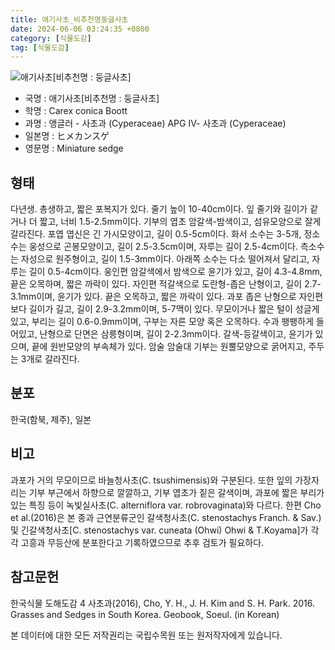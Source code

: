```yaml
---
title: 애기사초_비추천명둥글사초
date: 2024-06-06 03:24:35 +0800
category: [식물도감]
tag: [식물도감]
---
```




![애기사초[비추천명 : 둥글사초]](/fileUpload/plants/basic/Cyperaceae/Carex/4844/1_th2.JPG)
- 국명 : 애기사초[비추천명 : 둥글사초]
- 학명 : Carex conica Boott
- 과명 : 앵글러 - 사초과 (Cyperaceae) APG Ⅳ- 사초과 (Cyperaceae)
- 일본명 : ヒメカンスゲ
- 영문명 : Miniature sedge


## 형태
다년생. 총생하고, 짧은 포복지가 있다. 줄기 높이 10-40cm이다. 잎 줄기와 길이가 같거나 더 짧고, 너비 1.5-2.5mm이다. 기부의 엽초 암갈색-밤색이고, 섬유모양으로 잘게 갈라진다. 포엽 엽신은 긴 가시모양이고, 길이 0.5-5cm이다. 화서 소수는 3-5개, 정소수는 웅성으로 곤봉모양이고, 길이 2.5-3.5cm이며, 자루는 길이 2.5-4cm이다. 측소수는 자성으로 원주형이고, 길이 1.5-3mm이다. 아래쪽 소수는 다소 떨어져서 달리고, 자루는 길이 0.5-4cm이다. 웅인편 암갈색에서 밤색으로 윤기가 있고, 길이 4.3-4.8mm, 끝은 오목하며, 짧은 까락이 있다. 자인편 적갈색으로 도란형-좁은 난형이고, 길이 2.7-3.1mm이며, 윤기가 있다. 끝은 오목하고, 짧은 까락이 있다. 과포 좁은 난형으로 자인편보다 길이가 길고, 길이 2.9-3.2mm이며, 5-7맥이 있다. 무모이거나 짧은 털이 성글게 있고, 부리는 길이 0.6-0.9mm이며, 구부는 자른 모양 혹은 오목하다. 수과 팽팽하게 들어있고, 난형으로 단면은 삼릉형이며, 길이 2-2.3mm이다. 갈색-등갈색이고, 윤기가 있으며, 끝에 원반모양의 부속체가 있다. 암술 암술대 기부는 원뿔모양으로 굵어지고, 주두는 3개로 갈라진다.
## 분포
한국(함북, 제주), 일본
## 비고
과포가 거의 무모이므로 바늘청사초(C. tsushimensis)와 구분된다. 또한 잎의 가장자리는 기부 부근에서 하향으로 깔깔하고, 기부 엽초가 짙은 갈색이며, 과포에 짧은 부리가 있는 특징 등이 녹빛실사초(C. alterniflora var. robrovaginata)와 다르다. 한편 Cho et al.(2016)은 본 종과 근연분류군인 갈색청사초(C. stenostachys Franch. & Sav.) 및 긴갈색청사초[C. stenostachys var. cuneata (Ohwi) Ohwi & T.Koyama]가 각각 고흥과 무등산에 분포한다고 기록하였으므로 추후 검토가 필요하다.
## 참고문헌
한국식물 도해도감 4 사초과(2016), Cho, Y. H., J. H. Kim and S. H. Park. 2016. Grasses and Sedges in South Korea. Geobook, Soeul. (in Korean)






본 데이터에 대한 모든 저작권리는 국립수목원 또는 원저작자에게 있습니다.
